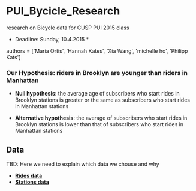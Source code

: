 PUI_Bycicle_Research
====================

research on Bicycle data for CUSP PUI 2015 class
* Deadline: Sunday, 10.4.2015 *

authors = ['Maria Ortis', 
		   'Hannah Kates', 
		   'Xia Wang', 
		   'michelle ho',
		   'Philipp Kats']


### Our Hypothesis: riders in Brooklyn are younger than riders in Manhattan

- **Null hypothesis**: the average age of subscribers who start rides in Brooklyn stations is greater or the same as subscribers who start rides in Manhattan stations

- **Alternative hypothesis**: the average of subscribers who start rides in Brooklyn stations is lower than that of subscribers who start rides in Manhattan stations

## Data

TBD: Here we need to explain which data we chouse and why

- [**Rides data**](data/january.csv)
- [**Stations data**](data/stations.csv)